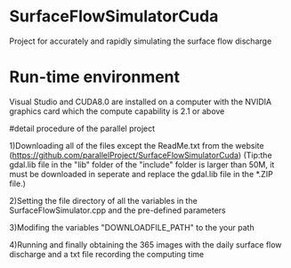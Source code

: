 # SurfaceFlowSimulatorCuda
Project for accurately and rapidly simulating the surface flow discharge

# Run-time environment
Visual Studio and CUDA8.0 are installed on a computer with the NVIDIA graphics card which the compute capability is 2.1 or above

#detail procedure of the parallel project

1)Downloading all of the files except the ReadMe.txt from the website (https://github.com/parallelProject/SurfaceFlowSimulatorCuda)
  (Tip:the gdal.lib file in the "lib" folder of the "include" folder is larger than 50M, it must be downloaded in seperate and replace the gdal.lib file in the *.ZIP file.)
 
2)Setting the file directory of all the variables in the SurfaceFlowSimulator.cpp and the pre-defined parameters
  
3)Modifing the variables "DOWNLOADFILE_PATH"  to the your path

4)Running  and finally obtaining the 365 images with the daily surface flow discharge and a txt file recording the computing time
